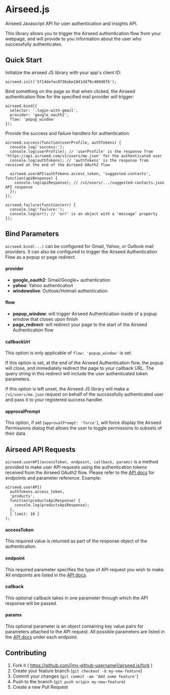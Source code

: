 # Airseed.js

Airseed Javascript API for user authentication and insights API.

This library allows you to trigger the Airseed authentication flow from your webpage, and will provide to you information about the user who successfully authenticates.

## Quick Start

Initialize the airseed JS library with your app's client ID:

    airseed.init('5f14defac0736abe1841d479c480d8f6');

Bind something on the page so that when clicked, the Airseed authentication flow for the specified mail provider will trigger:

    airseed.bind({
      selector: '.login-with-gmail',
      provider: 'google_oauth2',
      flow: 'popup_window'
    });

Provide the success and failure handlers for authentication:

    airseed.success(function(userProfile, authTokens) {
      console.log('success:');
      console.log(userProfile); // 'userProfile' is the response from 'https://api.airseed.com/v1/users/me.json' for the authenticated user
      console.log(authTokens); // 'authTokens' is the response from received at the end of the Airseed OAuth2 flow

      airseed.userAPI(authTokens.access_token, 'suggested-contacts', function(apiResponse) {
        console.log(apiResponse); // /v1/users/.../suggested-contacts.json API response
      });
    });

    airseed.failure(function(err) {
      console.log('failure:');
      console.log(err); // 'err' is an object with a 'message' property
    });

## Bind Parameters

`airseed.bind(...)` can be configured for Gmail, Yahoo, or Outlook mail providers. It can also be configured to trigger the Airseed Authentication Flow as a popup or page redirect.

#### provider

- **google_oauth2**: Gmail/Google+ authentication
- **yahoo**: Yahoo authentication
- **windowslive**: Outlook/Hotmail authentication

#### flow

- **popup_window**: will trigger Airseed Authentication inside of a popup window that closes upon finish
- **page_redirect**: will redirect your page to the start of the Airseed Authentication flow

#### callbackUrl

This option is only applicable of `flow: 'popup_window'` is set.

If this option is set, at the end of the Airseed Authentication flow, the popup will close, and immediately redirect the page to your callback URL. The query string in this redirect will include the user authenticated token parameters.

If this option is left unset, the Airseed JS library will make a `/v1/users/me.json` request on behalf of the successfully authenticated user and pass it to your registered success handler.

#### approvalPrompt

This option, if set (`approvalPrompt: 'force'`), will force display the Airseed Permissions dialog that allows the user to toggle permissions to subsets of their data.

## Airseed API Requests

`airseed.userAPI(accessToken, endpoint, callback, params)` is a method provided to make user API requests using the authentication tokens received from the Airseed OAuth2 flow. Please refer to the [API docs](https://www.airseed.com/api/docs) for endpoints and parameter reference. Example:
  
    airseed.userAPI(
      authTokens.access_token,
      'products',
      function(productsApiResponse) {
        console.log(productsApiResponse);
      },
      { limit: 10 }
    );

#### accessToken

This required value is returned as part of the response object of the authentication.

#### endpoint

This required parameter specifies the type of API request you wish to make. All endpoints are listed in the [API docs](https://www.airseed.com/api/docs).

#### callback

This optional callback takes in one parameter through which the API response will be passed.

#### params

This optional parameter is an object containing key value pairs for parameters attached to the API request. All possible parameters are listed in the [API docs](https://www.airseed.com/api/docs) under each endpoint.

## Contributing

1. Fork it ( https://github.com/[my-github-username]/airseed.js/fork )
2. Create your feature branch (`git checkout -b my-new-feature`)
3. Commit your changes (`git commit -am 'Add some feature'`)
4. Push to the branch (`git push origin my-new-feature`)
5. Create a new Pull Request

